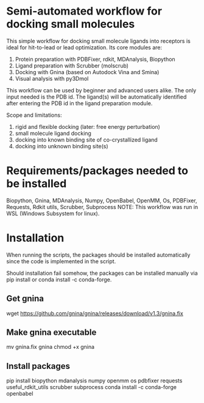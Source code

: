 # Semi-automated workflow for docking small molecules
This simple workflow for docking small molecule ligands into receptors is ideal for hit-to-lead or lead optimization. Its core modules are:

1. Protein preparation with PDBFixer, rdkit, MDAnalysis, Biopython
2. Ligand preparation with Scrubber (molscrub)
4. Docking with Gnina (based on Autodock Vina and Smina)
5. Visual analysis with py3Dmol

This workflow can be used by beginner and advanced users alike. The only input needed is the PDB id. The ligand(s) will be automatically identified after entering the PDB id in the ligand preparation module.

Scope and limitations:
1. rigid and flexible docking (later: free energy perturbation)
2. small molecule ligand docking
3. docking into known binding site of co-crystallized ligand
4. docking into unknown binding site(s)

# Requirements/packages needed to be installed
Biopython, Gnina, MDAnalysis, Numpy, OpenBabel, OpenMM, Os, PDBFixer, Requests, Rdkit utils, Scrubber, Subprocess
NOTE: This workflow was run in WSL (Windows Subsystem for linux).

# Installation
When running the scripts, the packages should be installed automatically since the code is implemented in the script. 

Should installation fail somehow, the packages can be installed manually via pip install or conda install -c conda-forge.

## Get gnina
wget https://github.com/gnina/gnina/releases/download/v1.3/gnina.fix
## Make gnina executable
mv gnina.fix gnina
chmod +x gnina
## Install packages
pip install biopython mdanalysis numpy openmm os pdbfixer requests useful_rdkit_utils scrubber subprocess
conda install -c conda-forge openbabel
